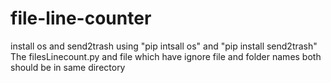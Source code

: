 # file-line-counter
install os and send2trash using "pip intsall os" and "pip install send2trash"
The filesLinecount.py and file which have ignore file and folder names both should be in same directory
